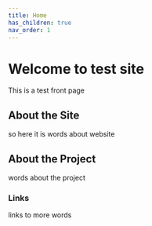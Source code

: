 ```yaml
---
title: Home
has_children: true
nav_order: 1
---
```


# Welcome to test site

This is a test front page

## About the Site
so here it is words about website

## About the Project
words about the project

### Links
links to more words
